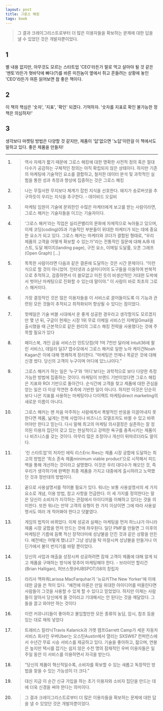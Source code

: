 ```yaml
---
layout: post
title: 그로스 해킹
tags: book
---
```


> 그 결과 크레이그리스트로부터 더 많은 이용자들을 확보하는 문제에 대한 답을 낼 수 있었던 것은 개발자뿐이었다.

## 1
별 내용 없지만, 아무것도 모르는 스타트업 'CEO'라든가 말로 먹고 살아야 될 것 같은 '멘토'라든가 혓바닥에 빠다(?)를 바른 미친놈이 옆에서 쥐고 흔들려는 상황에 놓인 'CEO'라든가 여튼 읽어보면 참 좋은 책이다.

## 2
이 책의 핵심은 '숫자', '지표', '확인' 되겠다. 기억하자. '숫자를 지표로 확인 불가능한 정책은 의심하자!'

## 3
생각보다 마켓팅 방법은 다양할 것 같지만, 제품이 '답'없으면 '노답'이란걸 이 책에서도 말하고 있다. 좋은 제품을 만들자!

----

1. > 역사 자체가 짧기 때문에 그로스 해킹에 대한 명확한 사전적 정의 혹은 절대 다수가 공감하는 구체적인 정의는 아직 확립되지 않은 상태이다. 하지만 기존의 마케팅에 기술적인 요소를 결합하고, 철저한 데이터 분석 및 과학적인 실험을 통한 성과 측정과 향상에 집중하는 것은 그로스 해킹 

2. >  나는 무질서한 무지보다 체계가 잡힌 지식을 선호한다. 돼지가 송로버섯을 추구하듯이 우리는 지식을 추구한다. - 데이비드 오길비

3. >  마케팅 임원이 기술에 문외한인 수많은 마케터에게 보고를 받는 사람이라면, 그로스 해커는 기술자들을 이끄는 기술자이다.

4. > ‘그로스 해커’라는 직업은 실리콘밸리의 문화에 자체적으로 녹아들고 있으며, 이제 코딩(coding)05과 기술적인 부분들이 위대한 마케터가 되는 데에 중요한 요소가 되고 있다. 그로스 해커는 마케터와 코더가 결합된 형태로, “우리 제품의 고객을 어떻게 확보할 수 있는가”라는 전통적인 질문에 대해 A/B 테스트, 도달 페이지(landing page), 구전 요소, 이메일 도달률, 오픈 그래프(Open Graph) [...]

5. >  똑똑한 사람이라면 다음과 같은 결론에 도달하는 것은 시간 문제이다. “이런 식으로 할 것이 아니었어. 인터넷과 소셜미디어의 도구들을 이용하여 반복적으로 추적하고, 검증하면서 이 쓸모없고 미친 듯이 비생산적인 거대한 도박에서 벗어난 마케팅으로 진화할 수 있는데 말이야.” 이 사람이 바로 최초의 그로스 해커이다.

6. > 가장 결정적인 것은 많은 이용자들을 이 서비스로 끌어들이도록 이 기능과 관련된 모든 것들이 추적되고 최적화되어 향상될 수 있다는 점이었다. 

7. > 핫메일은 기술 버블 시대에서 운 좋게 성공한 경우라고 생각할지도 모르겠지만 몇 년 뒤, 구글이 현재는 시장 1위 무료 이메일 서비스인 지메일Gmail을 출시했을 때 근본적으로 같은 원리의 그로스 해킹 전략을 사용했다는 것에 주목할 필요가 있다 

8. >  페이스북, 개인 금융 서비스인 민트닷컴(약 1억 7천만 달러에 Intuit36에 팔린 서비스), 데일리 딜37 앱수모에서 그로스 해커로 일한 노아 케이건Noah Kagan은 이에 대해 명쾌하게 정리한다. “마케팅은 언제나 똑같은 것에 대해 신경 썼다. 당신의 고객이 누구이며 어디에 있느냐이다.”

9. > 그로스 해커가 하는 일은 ‘누구’와 ‘어디’보다는 과학적으로 보다 다양한 측정 가능한 방법에 집중하는 것이다. 마케팅이 브랜드 기반이었다면 그로스 해킹은 지표와 ROI 기반으로 돌아간다. 순식간에 고객을 찾고 제품에 대한 관심을 얻는 일은 더 이상 막연한 추측에 기반한 일이 아니다. 하지만 이것은 단순히 보다 나은 지표를 사용하는 마케팅이나 다이렉트 마케팅direct marketing의 새로운 이름이 아니다. 

10. >  그로스 해커는 맨 처음 마주하는 사람에게서 폭발적인 반응을 이끌어내지 못한다면 제품, 넓게는 전체 사업이나 비즈니스 모델조차도 바뀔 수 있고 바뀌어야만 한다고 믿는다. 다시 말해 최고의 마케팅 의사결정은 실존하는 잘 정의된 이용자 집단이 갖고 있는 현실적이고 강력한 욕구를 충족시키는 제품이나 비즈니스를 갖는 것이다. 아무리 많은 조정이나 개선이 뒤따르더라도 말이다. 

11. > '린 스타트업'의 저자인 에릭 리스Eric Ries는 제품 시장 궁합에 도달하는 최고의 방법은 ‘최소 존속 제품minimum viable product’으로 시작해서 피드백을 통해 개선하는 것이라고 설명했다. 이것은 우리 대다수가 해오던 것, 즉 우리가 생각하기에 완벽한 최종 제품을 가지고 대중에게 출시하려고 노력했던 것과 정반대의 방법이다. 

12. > 끝으로 사용설명서를 적어볼 필요가 있다. 워너는 보통 사용설명서의 세 가지 요소로 개념, 이용 방법, 참고 사항을 언급한다. 이 세 가지를 정의한다는 말은 당신이 소비자가 지각하는 관점에서 아이디어를 이해하고 있다는 것을 의미한다. 또한 워너는 만약 고객의 유형이 한 가지 이상이면 그에 따라 사용설명서도 여러 개 적어봐야 한다고 덧붙였다. 

13. > 게임의 법칙이 바뀌었다. 이제 성공과 실패는 마케팅을 먼저 하느냐가 아니라 제품 시장 궁합을 먼저 만드는 것에 좌우된다. 일단 PMF를 만들면 그 이후의 마케팅은 기름에 듬뿍 적신 장작더미에 성냥불을 던진 것과 같은 상황을 만든다. 예전에는 어떻게 했냐고? 그냥 성냥을 탁 마찰시켜 성냥불을 만들거나 어딘가에서 불이 번지기를 바랄 뿐이었다. 

14. > 당신의 사업과 매출을 성장시켜 성공하려면 잠재 고객이 제품에 대해 알게 되고 제품을 구매하는 방식에 맞추어 마케팅해야 한다. - 브라이언 할리건(Brian Halligan), 허브스팟(HUBSPOT)58의 창립자

15. > 라리사 맥파쿼Larissa MacFarquhar가 '뉴요커The New Yorker'에 이에 대한 글을 쓴 적이 있다. “예전에 아론은 만일 위대한 아이디어를 떠올린다면 사람들이 그것을 사용할 수 있게 할 수 있다고 믿었었다. 하지만 이제는 사람들이 알아서 당신에게 올 것이라고 기대해서는 안 된다는 것을 깨달았다. 그들을 끌고 와야만 하는 것이다

16. > 이런 커뮤니티들이 좋아하고 몰입할만한 모든 종류의 농담, 암시, 참조 등을 있는 대로 채워 넣었다 

17. > 트래비스 칼라닉Travis Kalanick과 가렛 캠프Garrett Camp가 세운 자동차 서비스 회사인 우버Uber는 오스틴Austin에서 열리는 SXSW67 컨퍼런스에서 수년간 무료 시승 서비스를 제공하고 있다. 기술을 좋아하고, 젊으며, 연봉은 높지만 택시를 잡기는 쉽지 않은 수천 명의 잠재적인 우버 이용자들은 일주일 동안 이 서비스를 이용하면서 자극을 받는다.

18. > “당신의 제품이 혁신적일수록, 소비자를 확보할 수 있는 새롭고 독창적인 방법을 찾을 수 있는 가능성이 더 크다.”

19. > 대신 지금 이 순간 신규 가입을 하는 초기 이용자와 소비자 집단을 만드는 데에 더욱 신경을 써야 한다는 의미이다.

20. > 그 결과 크레이그리스트로부터 더 많은 이용자들을 확보하는 문제에 대한 답을 낼 수 있었던 것은 개발자뿐이었다.